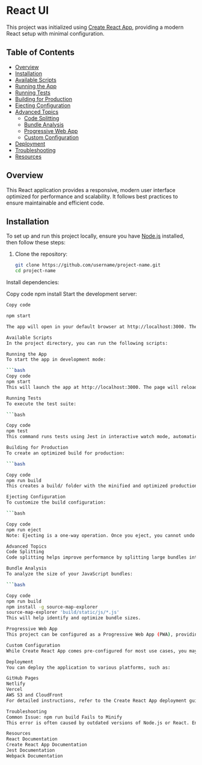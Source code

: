 # React UI

This project was initialized using [Create React App](https://create-react-app.dev/), providing a modern React setup with minimal configuration.

## Table of Contents

- [Overview](#overview)
- [Installation](#installation)
- [Available Scripts](#available-scripts)
- [Running the App](#running-the-app)
- [Running Tests](#running-tests)
- [Building for Production](#building-for-production)
- [Ejecting Configuration](#ejecting-configuration)
- [Advanced Topics](#advanced-topics)
  - [Code Splitting](#code-splitting)
  - [Bundle Analysis](#bundle-analysis)
  - [Progressive Web App](#progressive-web-app)
  - [Custom Configuration](#custom-configuration)
- [Deployment](#deployment)
- [Troubleshooting](#troubleshooting)
- [Resources](#resources)

## Overview

This React application provides a responsive, modern user interface optimized for performance and scalability. It follows best practices to ensure maintainable and efficient code.

## Installation

To set up and run this project locally, ensure you have [Node.js](https://nodejs.org/) installed, then follow these steps:

1. Clone the repository:

   ```bash
   git clone https://github.com/username/project-name.git
   cd project-name


Install dependencies:

Copy code
npm install
Start the development server:

```bash
Copy code

npm start

The app will open in your default browser at http://localhost:3000. The server automatically reloads as changes are made.

Available Scripts
In the project directory, you can run the following scripts:

Running the App
To start the app in development mode:

```bash
Copy code
npm start
This will launch the app at http://localhost:3000. The page will reload automatically if you modify any source files. Linting errors will appear in the console.

Running Tests
To execute the test suite:

```bash

Copy code
npm test
This command runs tests using Jest in interactive watch mode, automatically rerunning tests when changes are made.

Building for Production
To create an optimized build for production:

```bash

Copy code
npm run build
This creates a build/ folder with the minified and optimized production code.

Ejecting Configuration
To customize the build configuration:

```bash

Copy code
npm run eject
Note: Ejecting is a one-way operation. Once you eject, you cannot undo this action. It will expose all underlying configuration files like Webpack, Babel, and ESLint.

Advanced Topics
Code Splitting
Code splitting helps improve performance by splitting large bundles into smaller chunks. Learn more about implementing code splitting.

Bundle Analysis
To analyze the size of your JavaScript bundles:

```bash

Copy code
npm run build
npm install -g source-map-explorer
source-map-explorer 'build/static/js/*.js'
This will help identify and optimize bundle sizes.

Progressive Web App
This project can be configured as a Progressive Web App (PWA), providing offline capabilities and improved mobile performance.

Custom Configuration
While Create React App comes pre-configured for most use cases, you may want to customize certain settings. Refer to the Advanced Configuration guide for more information.

Deployment
You can deploy the application to various platforms, such as:

GitHub Pages
Netlify
Vercel
AWS S3 and CloudFront
For detailed instructions, refer to the Create React App deployment guide.

Troubleshooting
Common Issue: npm run build Fails to Minify
This error is often caused by outdated versions of Node.js or React. Ensure that you are using the latest versions. Additional troubleshooting information can be found in the troubleshooting guide.

Resources
React Documentation
Create React App Documentation
Jest Documentation
Webpack Documentation